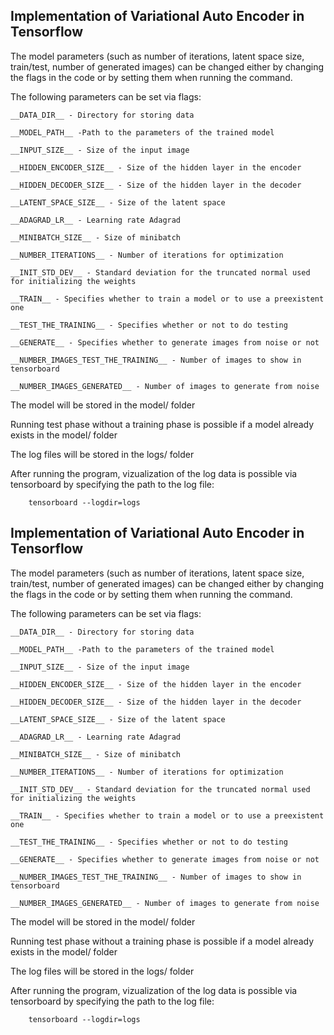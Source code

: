 ## Implementation of Variational Auto Encoder in Tensorflow

The model parameters (such as number of iterations, latent space size, train/test, number of generated images) can be changed either by changing the flags in the code or by setting them when running the command.

The following parameters can be set via flags:

	__DATA_DIR__ - Directory for storing data

	__MODEL_PATH__ -Path to the parameters of the trained model

	__INPUT_SIZE__ - Size of the input image

	__HIDDEN_ENCODER_SIZE__ - Size of the hidden layer in the encoder

	__HIDDEN_DECODER_SIZE__ - Size of the hidden layer in the decoder

	__LATENT_SPACE_SIZE__ - Size of the latent space

	__ADAGRAD_LR__ - Learning rate Adagrad

	__MINIBATCH_SIZE__ - Size of minibatch

	__NUMBER_ITERATIONS__ - Number of iterations for optimization

	__INIT_STD_DEV__ - Standard deviation for the truncated normal used for initializing the weights

	__TRAIN__ - Specifies whether to train a model or to use a preexistent one

	__TEST_THE_TRAINING__ - Specifies whether or not to do testing

	__GENERATE__ - Specifies whether to generate images from noise or not

	__NUMBER_IMAGES_TEST_THE_TRAINING__ - Number of images to show in tensorboard

	__NUMBER_IMAGES_GENERATED__ - Number of images to generate from noise



The model will be stored in the model/ folder

Running test phase without a training phase is possible if a model already exists in the model/ folder

The log files will be stored in the logs/ folder

After running the program, vizualization of the log data is possible via tensorboard by specifying the path to the log file:
```
	tensorboard --logdir=logs
```
## Implementation of Variational Auto Encoder in Tensorflow

The model parameters (such as number of iterations, latent space size, train/test, number of generated images) can be changed either by changing the flags in the code or by setting them when running the command.

The following parameters can be set via flags:

	__DATA_DIR__ - Directory for storing data

	__MODEL_PATH__ -Path to the parameters of the trained model

	__INPUT_SIZE__ - Size of the input image

	__HIDDEN_ENCODER_SIZE__ - Size of the hidden layer in the encoder

	__HIDDEN_DECODER_SIZE__ - Size of the hidden layer in the decoder

	__LATENT_SPACE_SIZE__ - Size of the latent space

	__ADAGRAD_LR__ - Learning rate Adagrad

	__MINIBATCH_SIZE__ - Size of minibatch

	__NUMBER_ITERATIONS__ - Number of iterations for optimization

	__INIT_STD_DEV__ - Standard deviation for the truncated normal used for initializing the weights

	__TRAIN__ - Specifies whether to train a model or to use a preexistent one

	__TEST_THE_TRAINING__ - Specifies whether or not to do testing

	__GENERATE__ - Specifies whether to generate images from noise or not

	__NUMBER_IMAGES_TEST_THE_TRAINING__ - Number of images to show in tensorboard

	__NUMBER_IMAGES_GENERATED__ - Number of images to generate from noise



The model will be stored in the model/ folder

Running test phase without a training phase is possible if a model already exists in the model/ folder

The log files will be stored in the logs/ folder

After running the program, vizualization of the log data is possible via tensorboard by specifying the path to the log file:
```
	tensorboard --logdir=logs
```
